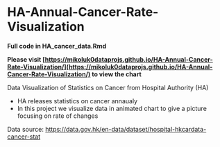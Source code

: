 # HA-Annual-Cancer-Rate-Visualization

<b>Full code in HA_cancer_data.Rmd</b>

<b>Please visit [https://mikoluk0dataprojs.github.io/HA-Annual-Cancer-Rate-Visualization/](https://mikoluk0dataprojs.github.io/HA-Annual-Cancer-Rate-Visualization/) to view the chart</b>

Data Visualization of Statistics on Cancer from Hospital Authority (HA)
- HA releases statistics on cancer annaualy
- In this project we visualize data in animated chart to give a picture focusing on rate of changes

Data source: https://data.gov.hk/en-data/dataset/hospital-hkcardata-cancer-stat
